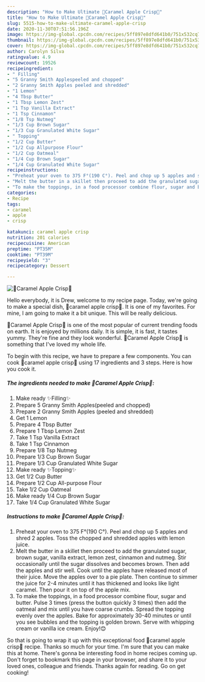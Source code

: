 ```yaml
---
description: "How to Make Ultimate 🍎Caramel Apple Crisp🍏"
title: "How to Make Ultimate 🍎Caramel Apple Crisp🍏"
slug: 5515-how-to-make-ultimate-caramel-apple-crisp
date: 2020-11-30T07:51:56.196Z
image: https://img-global.cpcdn.com/recipes/5ff897e8dfd641b0/751x532cq70/🍎caramel-apple-crisp🍏-recipe-main-photo.jpg
thumbnail: https://img-global.cpcdn.com/recipes/5ff897e8dfd641b0/751x532cq70/🍎caramel-apple-crisp🍏-recipe-main-photo.jpg
cover: https://img-global.cpcdn.com/recipes/5ff897e8dfd641b0/751x532cq70/🍎caramel-apple-crisp🍏-recipe-main-photo.jpg
author: Carolyn Silva
ratingvalue: 4.9
reviewcount: 19526
recipeingredient:
- " Filling"
- "5 Granny Smith Applespeeled and chopped"
- "2 Granny Smith Apples peeled and shredded"
- "1 Lemon"
- "4 Tbsp Butter"
- "1 Tbsp Lemon Zest"
- "1 Tsp Vanilla Extract"
- "1 Tsp Cinnamon"
- "1/8 Tsp Nutmeg"
- "1/3 Cup Brown Sugar"
- "1/3 Cup Granulated White Sugar"
- " Topping"
- "1/2 Cup Butter"
- "1/2 Cup Allpurpose Flour"
- "1/2 Cup Oatmeal"
- "1/4 Cup Brown Sugar"
- "1/4 Cup Granulated White Sugar"
recipeinstructions:
- "Preheat your oven to 375 F°(190 C°). Peel and chop up 5 apples and shred 2 apples. Toss the chopped and shredded apples with lemon juice."
- "Melt the butter in a skillet then proceed to add the granulated sugar, brown sugar, vanilla extract, lemon zest, cinnamon and nutmeg. Stir occasionally until the sugar dissolves and becomes brown. Then add the apples and stir well. Cook until the apples have released most of their juice. Move the apples over to a pie plate. Then continue to simmer the juice for 2-4 minutes until it has thickened and looks like light caramel. Then pour it on top of the apple mix."
- "To make the toppings, in a food processor combine flour, sugar and butter. Pulse 3 times (press the button quickly 3 times) then add the oatmeal and mix until you have coarse crumbs. Spread the topping evenly over the apples. Bake for approximately 30-40 minutes or until you see bubbles and the topping is golden brown. Serve with whipping cream or vanilla ice cream. Enjoy!😊"
categories:
- Recipe
tags:
- caramel
- apple
- crisp

katakunci: caramel apple crisp 
nutrition: 201 calories
recipecuisine: American
preptime: "PT35M"
cooktime: "PT39M"
recipeyield: "3"
recipecategory: Dessert

---
```



![🍎Caramel Apple Crisp🍏](https://img-global.cpcdn.com/recipes/5ff897e8dfd641b0/751x532cq70/🍎caramel-apple-crisp🍏-recipe-main-photo.jpg)

Hello everybody, it is Drew, welcome to my recipe page. Today, we're going to make a special dish, 🍎caramel apple crisp🍏. It is one of my favorites. For mine, I am going to make it a bit unique. This will be really delicious.



🍎Caramel Apple Crisp🍏 is one of the most popular of current trending foods on earth. It is enjoyed by millions daily. It is simple, it is fast, it tastes yummy. They're fine and they look wonderful. 🍎Caramel Apple Crisp🍏 is something that I've loved my whole life.


To begin with this recipe, we have to prepare a few components. You can cook 🍎caramel apple crisp🍏 using 17 ingredients and 3 steps. Here is how you cook it.

<!--inarticleads1-->

##### The ingredients needed to make 🍎Caramel Apple Crisp🍏:

1. Make ready  ✨Filling✨
1. Prepare 5 Granny Smith Apples(peeled and chopped)
1. Prepare 2 Granny Smith Apples (peeled and shredded)
1. Get 1 Lemon
1. Prepare 4 Tbsp Butter
1. Prepare 1 Tbsp Lemon Zest
1. Take 1 Tsp Vanilla Extract
1. Take 1 Tsp Cinnamon
1. Prepare 1/8 Tsp Nutmeg
1. Prepare 1/3 Cup Brown Sugar
1. Prepare 1/3 Cup Granulated White Sugar
1. Make ready  ✨Topping✨
1. Get 1/2 Cup Butter
1. Prepare 1/2 Cup All-purpose Flour
1. Take 1/2 Cup Oatmeal
1. Make ready 1/4 Cup Brown Sugar
1. Take 1/4 Cup Granulated White Sugar




<!--inarticleads2-->

##### Instructions to make 🍎Caramel Apple Crisp🍏:

1. Preheat your oven to 375 F°(190 C°). Peel and chop up 5 apples and shred 2 apples. Toss the chopped and shredded apples with lemon juice.
1. Melt the butter in a skillet then proceed to add the granulated sugar, brown sugar, vanilla extract, lemon zest, cinnamon and nutmeg. Stir occasionally until the sugar dissolves and becomes brown. Then add the apples and stir well. Cook until the apples have released most of their juice. Move the apples over to a pie plate. Then continue to simmer the juice for 2-4 minutes until it has thickened and looks like light caramel. Then pour it on top of the apple mix.
1. To make the toppings, in a food processor combine flour, sugar and butter. Pulse 3 times (press the button quickly 3 times) then add the oatmeal and mix until you have coarse crumbs. Spread the topping evenly over the apples. Bake for approximately 30-40 minutes or until you see bubbles and the topping is golden brown. Serve with whipping cream or vanilla ice cream. Enjoy!😊




So that is going to wrap it up with this exceptional food 🍎caramel apple crisp🍏 recipe. Thanks so much for your time. I'm sure that you can make this at home. There's gonna be interesting food in home recipes coming up. Don't forget to bookmark this page in your browser, and share it to your loved ones, colleague and friends. Thanks again for reading. Go on get cooking!
